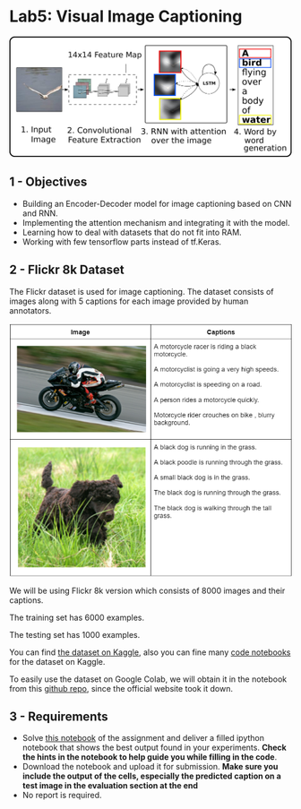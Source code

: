 # Lab5: Visual Image Captioning

![Visual Image Captioning](Image_Captioning.png)

## 1 - Objectives

* Building an Encoder-Decoder model for image captioning based on CNN and RNN.
* Implementing the attention mechanism and integrating it with the model.
* Learning how to deal with datasets that do not fit into RAM.
* Working with few tensorflow parts instead of tf.Keras.

## 2 - Flickr 8k Dataset
The Flickr dataset is used for image captioning. The dataset consists of images along with 5 captions for each image provided by human annotators.

![Flickr](Flickr.png)

We will be using Flickr 8k version which consists of 8000 images and their captions.

The training set has 6000 examples.

The testing set has 1000 examples.

You can find [the dataset on Kaggle](https://www.kaggle.com/datasets/adityajn105/flickr8k), also you can fine many [code notebooks](https://www.kaggle.com/datasets/adityajn105/flickr8k/code) for the dataset on Kaggle. 

To easily use the dataset on Google Colab, we will obtain it in the notebook from this [github repo](https://github.com/jbrownlee/Datasets/releases/), since the official website took it down. 

## 3 - Requirements

* Solve [this notebook](lab5.ipynb) of the assignment and deliver a filled ipython notebook that shows the best output found in your experiments. **Check the hints in the notebook to help guide you while filling in the code**.
* Download the notebook and upload it for submission. **Make sure you include the output of the cells, especially the predicted caption on a test image in the evaluation section at the end** 
* No report is required.